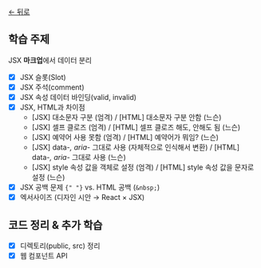 [← 뒤로](../README.md)

## 학습 주제

JSX **마크업**에서 데이터 분리

- [x] JSX 슬롯(Slot)
- [x] JSX 주석(comment)
- [x] JSX 속성 데이터 바인딩(valid, invalid)
- [x] JSX, HTML과 차이점
    - [JSX] 대소문자 구분 (엄격) / [HTML] 대소문자 구분 안함 (느슨)
    - [JSX] 셀프 클로즈 (엄격) / [HTML] 셀프 클로즈 해도, 안해도 됨 (느슨)
    - [JSX] 예약어 사용 못함 (엄격) / [HTML] 예약어가 뭐임? (느슨)
    - [JSX] data-*, aria-* 그대로 사용 (자체적으로 인식해서 변환) / [HTML] data-*, aria-* 그대로 사용 (느슨)
    - [JSX] style 속성 값을 객체로 설정 (엄격) / [HTML] style 속성 값을 문자로 설정 (느슨)
- [x] JSX 공백 문제 `{" "}` vs. HTML 공백 (`&nbsp;`)
- [x] 엑서사이즈 (디자인 시안 → React × JSX)

## 코드 정리 & 추가 학습

- [x] 디렉토리(public, src) 정리
- [x] 웹 컴포넌트 API